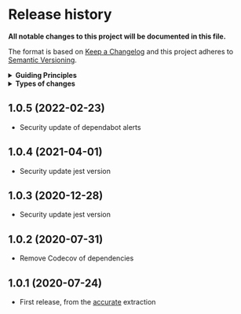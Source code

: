 # Release history

**All notable changes to this project will be documented in this file.**

The format is based on [Keep a Changelog](http://keepachangelog.com/en/1.0.0/)
and this project adheres to [Semantic Versioning](http://semver.org/spec/v2.0.0.html).

<details>
  <summary><strong>Guiding Principles</strong></summary>

-   Changelogs are for humans, not machines.
-   There should be an entry for every single version.
-   The same types of changes should be grouped.
-   Versions and sections should be linkable.
-   The latest version comes first.
-   The release date of each versions is displayed.
-   Mention whether you follow Semantic Versioning.

</details>

<details>
  <summary><strong>Types of changes</strong></summary>

Changelog entries are classified using the following labels _(from [keep-a-changelog](http://keepachangelog.com/)_):

-   `Added` for new features.
-   `Changed` for changes in existing functionality.
-   `Deprecated` for soon-to-be removed features.
-   `Removed` for now removed features.
-   `Fixed` for any bug fixes.
-   `Security` in case of vulnerabilities.

</details>

## 1.0.5 (2022-02-23)

-   Security update of dependabot alerts

## 1.0.4 (2021-04-01)

-   Security update jest version

## 1.0.3 (2020-12-28)

-   Security update jest version

## 1.0.2 (2020-07-31)

-   Remove Codecov of dependencies

## 1.0.1 (2020-07-24)

-   First release, from the [accurate](https://github.com/Ipxxiao/accurate) extraction

[keep-a-changelog]: https://github.com/olivierlacan/keep-a-changelog
